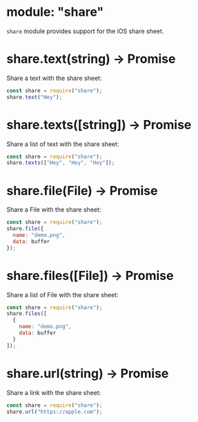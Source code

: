 # module: "share"

`share` module provides support for the iOS share sheet.

# share.text(string) -> Promise

Share a text with the share sheet:

```js
const share = require("share");
share.text("Hey");
```

# share.texts([string]) -> Promise

Share a list of text with the share sheet:

```js
const share = require("share");
share.texts(["Hey", "Hey", "Hey"]);
```

# share.file(File) -> Promise

Share a File with the share sheet:

```js
const share = require("share");
share.file({
  name: "demo.png",
  data: buffer
});
```

# share.files([File]) -> Promise

Share a list of File with the share sheet:

```js
const share = require("share");
share.files([
  {
    name: "demo.png",
    data: buffer
  }
]);
```

# share.url(string) -> Promise

Share a link with the share sheet:

```js
const share = require("share");
share.url("https://apple.com");
```